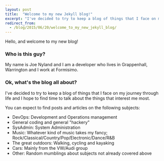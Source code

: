 ```yaml
---
layout: post
title:  "Welcome to my new Jekyll blog!"
excerpt: "I've decided to try to keep a blog of things that I face on my journey through life and I hope to find time to talk about the things that interest me most."
redirect_from:
  - /blog/2015/06/20/welcome_to_my_new_jekyll_blog/
---
```


Hello, and welcome to my new blog!

### Who is this guy?    
My name is Joe Nyland and I am a developer who lives in Grappenhall, Warrington and I work at Formisimo.

### Ok, what's the blog all about?

I've decided to try to keep a blog of things that I face on my journey through life and I hope to find time to talk
about the things that interest me most.

You can expect to find posts and articles on the following subjects:

* DevOps: Development and Operations management
* General coding and general "hackery"
* SysAdmin: System Administration
* Music: Whatever kind of music takes my fancy; Rock/Classical/Country/Pop/Electronic/Dance/R&B
* The great outdoors: Walking, cycling and kayaking
* Cars: Mainly from the VW/Audi group
* Other: Random mumblings about subjects not already covered above
